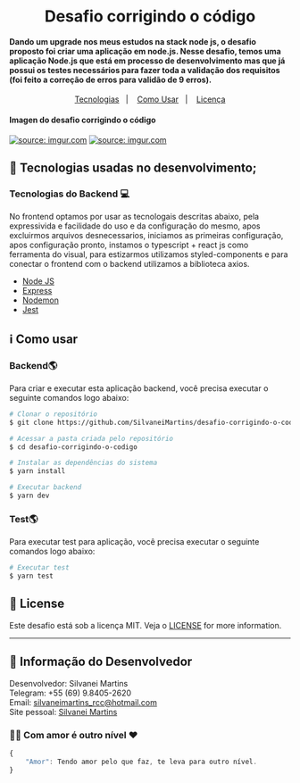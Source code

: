<h1 align="center">
    Desafio corrigindo o código
</h1>

<h4 align="left">
Dando um upgrade nos meus estudos na stack node js, o desafio proposto foi criar uma aplicação em node.js. Nesse desafio, temos uma aplicação Node.js que está em processo de desenvolvimento mas que já possui os testes necessários para fazer toda a validação dos requisitos (foi feito a correção de erros para validão de 9 erros).
</h4>

<p align="center">
  <a href="#rocket-tecnologias">Tecnologias</a>&nbsp;&nbsp;&nbsp;|&nbsp;&nbsp;&nbsp;
  <a href="#information_source-como-usar">Como Usar</a>&nbsp;&nbsp;&nbsp;|&nbsp;&nbsp;&nbsp;
  <a href="#memo-license">Licença</a>
</p>

<h4 align="left">
  Imagen do desafio corrigindo o código
</h4>
<a href="https://imgur.com/fUXOK5q"><img src="https://i.imgur.com/fUXOK5q.png" title="source: imgur.com" /></a>
<a href="https://imgur.com/LE5LlVH"><img src="https://i.imgur.com/LE5LlVH.png" title="source: imgur.com" /></a>

## :rocket: Tecnologias usadas no desenvolvimento;

### Tecnologias do Backend :computer:
No frontend optamos por usar as tecnologais descritas abaixo, pela expressivida e facilidade do uso e da configuração do mesmo, apos excluirmos arquivos desnecessarios, iniciamos as primeiras configuração, apos configuração pronto, instamos o typescript + react js como ferramenta do visual, para estizarmos utilizamos styled-components e para conectar o frontend com o backend utilizamos a biblioteca axios.

-  [Node JS](https://nodejs.org/en/)
-  [Express](https://expressjs.com/pt-br/)
-  [Nodemon](https://github.com/remy/nodemon)
-  [Jest](https://github.com/facebook/jest)

## :information_source: Como usar

### Backend:earth_americas:
Para criar e executar esta aplicação backend, você precisa executar o seguinte comandos logo abaixo:

```bash
# Clonar o repositório
$ git clone https://github.com/SilvaneiMartins/desafio-corrigindo-o-codigo

# Acessar a pasta criada pelo repositório
$ cd desafio-corrigindo-o-codigo

# Instalar as dependências do sistema
$ yarn install

# Executar backend
$ yarn dev
```


### Test:earth_americas:
Para executar test para aplicação, você precisa executar o seguinte comandos logo abaixo:

```bash
# Executar test
$ yarn test
```


## :memo: License
Este desafio está sob a licença MIT. Veja o [LICENSE](https://github.com/SilvaneiMartins/desafio-corrigindo-o-codigo/blob/master/LICENSE) for more information.

---

## 👩 Informação do Desenvolvedor
Desenvolvedor: Silvanei Martins<br>
Telegram: +55 (69) 9.8405-2620 <br>
Email: silvaneimartins_rcc@hotmail.com<br>
Site pessoal: <a href="https://silvaneimartins.com.br/">Silvanei Martins</a><br>

### 🤜🤛 Com amor é outro nível ❤
```js
{
    "Amor": Tendo amor pelo que faz, te leva para outro nível.
}
```
